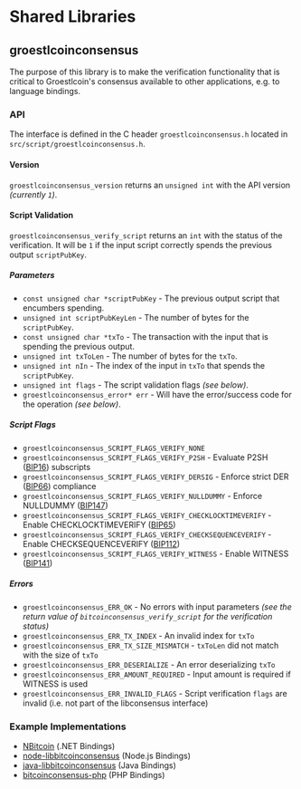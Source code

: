 Shared Libraries
================

## groestlcoinconsensus

The purpose of this library is to make the verification functionality that is critical to Groestlcoin's consensus available to other applications, e.g. to language bindings.

### API

The interface is defined in the C header `groestlcoinconsensus.h` located in `src/script/groestlcoinconsensus.h`.

#### Version

`groestlcoinconsensus_version` returns an `unsigned int` with the API version *(currently `1`)*.

#### Script Validation

`groestlcoinconsensus_verify_script` returns an `int` with the status of the verification. It will be `1` if the input script correctly spends the previous output `scriptPubKey`.

##### Parameters
- `const unsigned char *scriptPubKey` - The previous output script that encumbers spending.
- `unsigned int scriptPubKeyLen` - The number of bytes for the `scriptPubKey`.
- `const unsigned char *txTo` - The transaction with the input that is spending the previous output.
- `unsigned int txToLen` - The number of bytes for the `txTo`.
- `unsigned int nIn` - The index of the input in `txTo` that spends the `scriptPubKey`.
- `unsigned int flags` - The script validation flags *(see below)*.
- `groestlcoinconsensus_error* err` - Will have the error/success code for the operation *(see below)*.

##### Script Flags
- `groestlcoinconsensus_SCRIPT_FLAGS_VERIFY_NONE`
- `groestlcoinconsensus_SCRIPT_FLAGS_VERIFY_P2SH` - Evaluate P2SH ([BIP16](https://github.com/bitcoin/bips/blob/master/bip-0016.mediawiki)) subscripts
- `groestlcoinconsensus_SCRIPT_FLAGS_VERIFY_DERSIG` - Enforce strict DER ([BIP66](https://github.com/bitcoin/bips/blob/master/bip-0066.mediawiki)) compliance
- `groestlcoinconsensus_SCRIPT_FLAGS_VERIFY_NULLDUMMY` - Enforce NULLDUMMY ([BIP147](https://github.com/bitcoin/bips/blob/master/bip-0147.mediawiki))
- `groestlcoinconsensus_SCRIPT_FLAGS_VERIFY_CHECKLOCKTIMEVERIFY` - Enable CHECKLOCKTIMEVERIFY ([BIP65](https://github.com/bitcoin/bips/blob/master/bip-0065.mediawiki))
- `groestlcoinconsensus_SCRIPT_FLAGS_VERIFY_CHECKSEQUENCEVERIFY` - Enable CHECKSEQUENCEVERIFY ([BIP112](https://github.com/bitcoin/bips/blob/master/bip-0112.mediawiki))
- `groestlcoinconsensus_SCRIPT_FLAGS_VERIFY_WITNESS` - Enable WITNESS ([BIP141](https://github.com/bitcoin/bips/blob/master/bip-0141.mediawiki))

##### Errors
- `groestlcoinconsensus_ERR_OK` - No errors with input parameters *(see the return value of `bitcoinconsensus_verify_script` for the verification status)*
- `groestlcoinconsensus_ERR_TX_INDEX` - An invalid index for `txTo`
- `groestlcoinconsensus_ERR_TX_SIZE_MISMATCH` - `txToLen` did not match with the size of `txTo`
- `groestlcoinconsensus_ERR_DESERIALIZE` - An error deserializing `txTo`
- `groestlcoinconsensus_ERR_AMOUNT_REQUIRED` - Input amount is required if WITNESS is used
- `groestlcoinconsensus_ERR_INVALID_FLAGS` - Script verification `flags` are invalid (i.e. not part of the libconsensus interface)

### Example Implementations
- [NBitcoin](https://github.com/MetacoSA/NBitcoin/blob/5e1055cd7c4186dee4227c344af8892aea54faec/NBitcoin/Script.cs#L979-#L1031) (.NET Bindings)
- [node-libbitcoinconsensus](https://github.com/bitpay/node-libbitcoinconsensus) (Node.js Bindings)
- [java-libbitcoinconsensus](https://github.com/dexX7/java-libbitcoinconsensus) (Java Bindings)
- [bitcoinconsensus-php](https://github.com/Bit-Wasp/bitcoinconsensus-php) (PHP Bindings)
